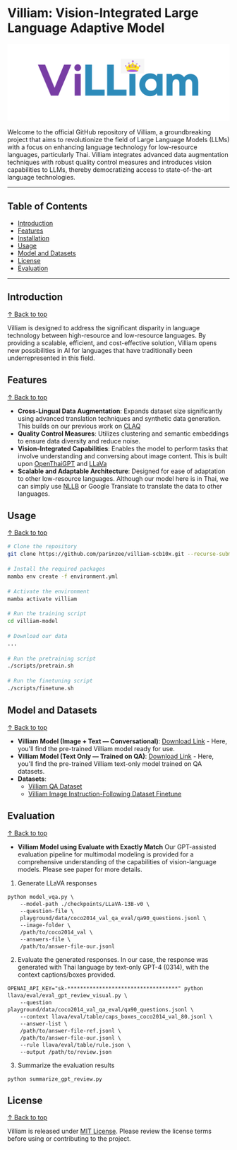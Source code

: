 # Villiam: Vision-Integrated Large Language Adaptive Model

<div align="center">
  <img src="https://raw.githubusercontent.com/parinzee/villiam-scb10x/main/logo.png" alt="Villiam Logo">
</div>

Welcome to the official GitHub repository of Villiam, a groundbreaking project that aims to revolutionize the field of Large Language Models (LLMs) with a focus on enhancing language technology for low-resource languages, particularly Thai. Villiam integrates advanced data augmentation techniques with robust quality control measures and introduces vision capabilities to LLMs, thereby democratizing access to state-of-the-art language technologies.

---

## Table of Contents
- [Introduction](#introduction)
- [Features](#features)
- [Installation](#installation)
- [Usage](#usage)
- [Model and Datasets](#model-and-datasets)
- [License](#license)
- [Evaluation](#evaluation)

---

## Introduction
[↑ Back to top](#table-of-contents)

Villiam is designed to address the significant disparity in language technology between high-resource and low-resource languages. By providing a scalable, efficient, and cost-effective solution, Villiam opens new possibilities in AI for languages that have traditionally been underrepresented in this field.

## Features
[↑ Back to top](#table-of-contents)

- **Cross-Lingual Data Augmentation**: Expands dataset size significantly using advanced translation techniques and synthetic data generation. This builds on our previous work on [CLAQ](https://github.com/parinzee/cross-lingual-data-augmentation-for-thai-qa/tree/807e40bf80b38b5759d4e29dbd1f6ae004b6d250)
- **Quality Control Measures**: Utilizes clustering and semantic embeddings to ensure data diversity and reduce noise.
- **Vision-Integrated Capabilities**: Enables the model to perform tasks that involve understanding and conversing about image content. This is built upon [OpenThaiGPT](https://openthaigpt.aieat.or.th/) and [LLaVa](https://github.com/haotian-liu/LLaVA)
- **Scalable and Adaptable Architecture**: Designed for ease of adaptation to other low-resource languages. Although our model here is in Thai, we can simply use [NLLB](https://ai.meta.com/research/no-language-left-behind/) or Google Translate to translate the data to other languages.

## Usage
[↑ Back to top](#table-of-contents)

```bash
# Clone the repository
git clone https://github.com/parinzee/villiam-scb10x.git --recurse-submodules --remote-submodules

# Install the required packages
mamba env create -f environment.yml

# Activate the environment
mamba activate villiam

# Run the training script
cd villiam-model

# Download our data
...

# Run the pretraining script
./scripts/pretrain.sh

# Run the finetuning script
./scripts/finetune.sh
```

## Model and Datasets
[↑ Back to top](#table-of-contents)

- **Villiam Model (Image + Text —  Conversational)**: [Download Link](#) - Here, you'll find the pre-trained Villiam model ready for use.
- **Villiam Model (Text Only —  Trained on QA)**: [Download Link](https://huggingface.co/parinzee/villiam-qa-100-beta-7b) - Here, you'll find the pre-trained Villiam text-only model trained on QA datasets.
- **Datasets**:
    - [Villiam QA Dataset](https://huggingface.co/datasets/parinzee/claq-qa-thai-dataset)
    - [Villiam Image Instruction-Following Dataset Finetune](https://huggingface.co/datasets/senmeetechin/LLaVA-TH)
 
## Evaluation
[↑ Back to top](#table-of-contents)
- **Villiam Model using Evaluate with Exactly Match**
Our GPT-assisted evaluation pipeline for multimodal modeling is provided for a comprehensive understanding of the capabilities of vision-language models.  Please see  paper for more details.

1. Generate LLaVA responses

```Shell
python model_vqa.py \
    --model-path ./checkpoints/LLaVA-13B-v0 \
    --question-file \
    playground/data/coco2014_val_qa_eval/qa90_questions.jsonl \
    --image-folder \
    /path/to/coco2014_val \
    --answers-file \
    /path/to/answer-file-our.jsonl
```

2. Evaluate the generated responses.  In our case, the response was generated with Thai language by text-only GPT-4 (0314), with the context captions/boxes provided.

```Shell
OPENAI_API_KEY="sk-***********************************" python llava/eval/eval_gpt_review_visual.py \
    --question playground/data/coco2014_val_qa_eval/qa90_questions.jsonl \
    --context llava/eval/table/caps_boxes_coco2014_val_80.jsonl \
    --answer-list \
    /path/to/answer-file-ref.jsonl \
    /path/to/answer-file-our.jsonl \
    --rule llava/eval/table/rule.json \
    --output /path/to/review.json
```

3. Summarize the evaluation results

```Shell
python summarize_gpt_review.py
```


## License
[↑ Back to top](#table-of-contents)

Villiam is released under [MIT License](LICENSE). Please review the license terms before using or contributing to the project.
